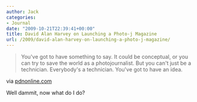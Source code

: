 ```yaml
---
author: Jack
categories:
- Journal
date: "2009-10-21T22:39:41+00:00"
title: David Alan Harvey on Launching a Photo-j Magazine
url: /2009/david-alan-harvey-on-launching-a-photo-j-magazine/
---
```


> You've got to have something to say. It could be conceptual, or you can try to save the world as a photojournalist. But you can't just be a technician. Everybody's a technician. You've got to have an idea.

via [pdnonline.com][1]

Well dammit, now what do I do?

 [1]: http://www.pdnonline.com/pdn/content_display/esearch/e3i96d4521eedf15d13a2b7b2d022a9426f?pn=1